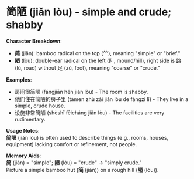 # **简陋 (jiǎn lòu) - simple and crude; shabby**

**Character Breakdown**:  
- **简** (jiǎn): bamboo radical on the top (⺮), meaning "simple" or "brief."  
- **陋** (lòu): double-ear radical on the left (阝, mound/hill), right side is 路 (lù, road) without 足 (zú, foot), meaning "coarse" or "crude."

**Examples**:  
- 房间很简陋 (fángjiān hěn jiǎn lòu) - The room is shabby.  
- 他们住在简陋的房子里 (tāmen zhù zài jiǎn lòu de fángzi lǐ) - They live in a simple, crude house.  
- 设施非常简陋 (shèshī fēicháng jiǎn lòu) - The facilities are very rudimentary.

**Usage Notes**:  
**简陋** (jiǎn lòu) is often used to describe things (e.g., rooms, houses, equipment) lacking comfort or refinement, not people.

**Memory Aids**:  
**简** (jiǎn) = "simple"; **陋** (lòu) = "crude" → "simply crude."  
Picture a simple bamboo hut (**简** (jiǎn)) on a rough hill (**陋** (lòu)).